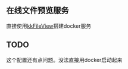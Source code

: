 ## 在线文件预览服务

直接使用[kkFileView](https://github.com/kekingcn/kkFileView.git)搭建docker服务


## TODO

这个配置还有点问题。没法直接用docker启动起来
